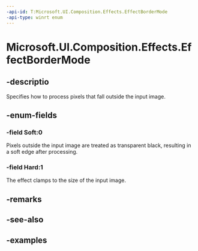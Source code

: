 ```yaml
---
-api-id: T:Microsoft.UI.Composition.Effects.EffectBorderMode
-api-type: winrt enum
---
```


<!-- Enumeration syntax.
public enum EffectBorderMode : int 
-->

# Microsoft.UI.Composition.Effects.EffectBorderMode

## -descriptio
Specifies how to process pixels that fall outside the input image.

## -enum-fields
### -field Soft:0
Pixels outside the input image are treated as transparent black, resulting in a soft edge after processing.

### -field Hard:1
The effect clamps to the size of the input image.

## -remarks

## -see-also

## -examples

